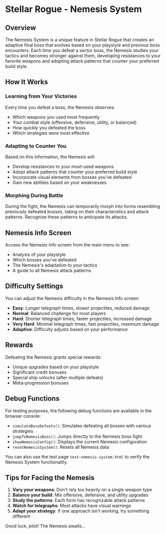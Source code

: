 # Stellar Rogue - Nemesis System

## Overview

The Nemesis System is a unique feature in Stellar Rogue that creates an adaptive final boss that evolves based on your playstyle and previous boss encounters. Each time you defeat a sector boss, the Nemesis studies your tactics and becomes stronger against them, developing resistances to your favorite weapons and adopting attack patterns that counter your preferred build style.

## How It Works

### Learning from Your Victories

Every time you defeat a boss, the Nemesis observes:
- Which weapons you used most frequently
- Your combat style (offensive, defensive, utility, or balanced)
- How quickly you defeated the boss
- Which strategies were most effective

### Adapting to Counter You

Based on this information, the Nemesis will:
- Develop resistances to your most-used weapons
- Adopt attack patterns that counter your preferred build style
- Incorporate visual elements from bosses you've defeated
- Gain new abilities based on your weaknesses

### Morphing During Battle

During the fight, the Nemesis can temporarily morph into forms resembling previously defeated bosses, taking on their characteristics and attack patterns. Recognize these patterns to anticipate its attacks.

## Nemesis Info Screen

Access the Nemesis Info screen from the main menu to see:
- Analysis of your playstyle
- Which bosses you've defeated
- The Nemesis's adaptation to your tactics
- A guide to all Nemesis attack patterns

## Difficulty Settings

You can adjust the Nemesis difficulty in the Nemesis Info screen:
- **Easy**: Longer telegraph times, slower projectiles, reduced damage
- **Normal**: Balanced challenge for most players
- **Hard**: Shorter telegraph times, faster projectiles, increased damage
- **Very Hard**: Minimal telegraph times, fast projectiles, maximum damage
- **Adaptive**: Difficulty adjusts based on your performance

## Rewards

Defeating the Nemesis grants special rewards:
- Unique upgrades based on your playstyle
- Significant credit bonuses
- Special ship unlocks (after multiple defeats)
- Meta-progression bonuses

## Debug Functions

For testing purposes, the following debug functions are available in the browser console:
- `simulateBossDefeats()`: Simulates defeating all bosses with various strategies
- `jumpToNemesisBoss()`: Jumps directly to the Nemesis boss fight
- `showNemesisConfig()`: Displays the current Nemesis configuration
- `resetNemesisSystem()`: Resets all Nemesis data

You can also use the test page `test-nemesis-system.html` to verify the Nemesis System functionality.

## Tips for Facing the Nemesis

1. **Vary your weapons**: Don't rely too heavily on a single weapon type
2. **Balance your build**: Mix offensive, defensive, and utility upgrades
3. **Study the patterns**: Each form has recognizable attack patterns
4. **Watch for telegraphs**: Most attacks have visual warnings
5. **Adapt your strategy**: If one approach isn't working, try something different

Good luck, pilot! The Nemesis awaits...
